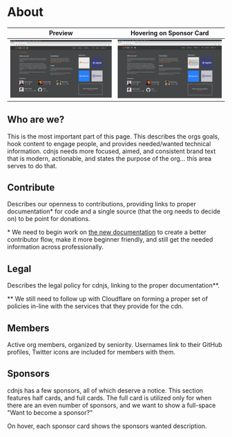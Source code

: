 # About

| Preview | Hovering on Sponsor Card |
|---------|--------------------------|
| [![](About.png)](About.png) | [![](About_Sponsor_Hover.png)](About_Sponsor_Hover.png) |

## Who are we?

This is the most important part of this page.
This describes the orgs goals, hook content to engage people, and provides needed/wanted technical information.
cdnjs needs more focused, aimed, and consistent brand text that is modern, actionable, and states the purpose of the
 org... this area serves to do that.

## Contribute

Describes our openness to contributions, providing links to proper documentation\* for code and a single source (that
 the org needs to decide on) to be point for donations.

\* We need to begin work on [the new documentation](https://github.com/cdnjs/new-docs) to create a better contributor
flow, make it more beginner friendly, and still get the needed information across professionally. 

## Legal

Describes the legal policy for cdnjs, linking to the proper documentation\*\*.

\*\* We still need to follow up with Cloudflare on forming a proper set of policies in-line with the services that they
 provide for the cdn.

## Members

Active org members, organized by seniority. Usernames link to their GitHub profiles, Twitter icons are included for
 members with them.

## Sponsors

cdnjs has a few sponsors, all of which deserve a notice. This section features half cards, and full cards. The full card
 is utilized only for when there are an even number of sponsors, and we want to show a full-space "Want to become a
 sponsor?"

On hover, each sponsor card shows the sponsors wanted description. 
